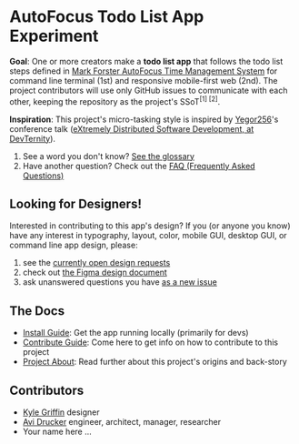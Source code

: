 # AutoFocus Todo List App Experiment

**Goal**: One or more creators make a **todo list app** that follows the todo list steps defined in [Mark Forster AutoFocus Time Management System](http://markforster.squarespace.com/autofocus-system/) for command line terminal (1st) and responsive mobile-first web (2nd). The project contributors will use only GitHub issues to communicate with each other, keeping the repository as the project's SSoT<sup>[1] [2]</sup>.

**Inspiration**: This project's micro-tasking style is inspired by [Yegor256](https://www.youtube.com/user/technoparkcorp/)'s conference talk ([eXtremely Distributed Software Development, at DevTernity](https://www.youtube.com/watch?v=7EytYc7K5JA)).

1. See a word you don't know? [See the glossary](https://github.com/avidrucker/autofocus-exp/blob/master/docs/glossary.md)
2. Have another question? Check out the [FAQ (Frequently Asked Questions)](https://github.com/avidrucker/autofocus-exp/blob/master/docs/faq.md)

## Looking for Designers!

Interested in contributing to this app's design? If you (or anyone you know) have any interest in typography, layout, color, mobile GUI, desktop GUI, or command line app design, please:

1. see the [currently open design requests](https://github.com/avidrucker/autofocus-exp/issues?q=is%3Aopen+is%3Aissue+label%3Adesign+milestone%3Amvp-demo)
2. check out [the Figma design document](https://www.figma.com/file/xLQLwhw01n12pKgAnRt8Pt/AutoFocus-Design-Doc?node-id=0%3A1)
3. ask unanswered questions you have [as a new issue](https://github.com/avidrucker/autofocus-exp/issues/new)

## The Docs

- [Install Guide](https://github.com/avidrucker/autofocus-exp/blob/master/docs/how-to-install.md): Get the app running locally (primarily for devs)
- [Contribute Guide](https://github.com/avidrucker/autofocus-exp/blob/master/docs/how-to-contribute.md): Come here to get info on how to contribute to this project
- [Project About](https://github.com/avidrucker/autofocus-exp/blob/master/docs/project-about.md): Read further about this project's origins and back-story

## Contributors

- [Kyle Griffin](https://github.com/kaerudesigns) designer
- [Avi Drucker](https://github.com/avidrucker) engineer, architect, manager, researcher
- Your name here ...
